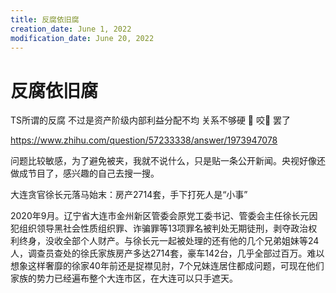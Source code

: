```yaml
---
title: 反腐依旧腐
creation_date: June 1, 2022
modification_date: June 20, 2022
---
```



# 反腐依旧腐

TS所谓的反腐  不过是资产阶级内部利益分配不均  关系不够硬   🐶 咬🐶 罢了

https://www.zhihu.com/question/57233338/answer/1973947078

问题比较敏感，为了避免被夹，我就不说什么，只是贴一条公开新闻。央视好像还做成节目了，感兴趣的自己去搜一搜。

大连贪官徐长元落马始末：房产2714套，手下打死人是“小事”

2020年9月。辽宁省大连市金州新区管委会原党工委书记、管委会主任徐长元因犯组织领导黑社会性质组织罪、诈骗罪等13项罪名被判处无期徒刑，剥夺政治权利终身，没收全部个人财产。与徐长元一起被处理的还有他的几个兄弟姐妹等24人，调查员查处的徐氏家族房产多达2714套，豪车142台，几乎全部过百万。难以想象这样奢靡的徐家40年前还是捉襟见肘，7个兄妹连居住都成问题，可现在他们家族的势力已经遍布整个大连市区，在大连可以只手遮天。

